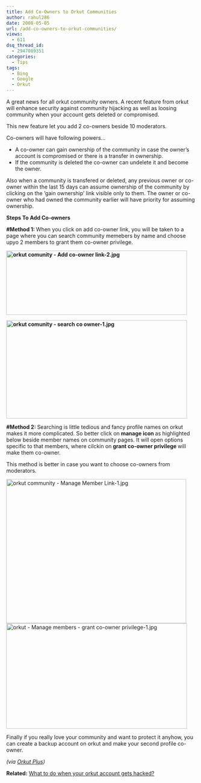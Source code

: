 ```yaml
---
title: Add Co-Owners to Orkut Communities
author: rahul286
date: 2008-05-05
url: /add-co-owners-to-orkut-communities/
views:
  - 611
dsq_thread_id:
  - 2947089351
categories:
  - Tips
tags:
  - Bing
  - Google
  - Orkut
---
```

A great news for all orkut community owners. A recent feature from orkut will enhance security against community hijacking as well as loosing community when your account gets deleted or compromised.

This new feature let you add 2 co-owners beside 10 moderators.

Co-owners will have following powers&#8230;

  * A co-owner can gain ownership of the community in case the owner&#8217;s account is compromised or there is a transfer in ownership.
  * If the community is deleted the co-owner can undelete it and become the owner.

Also when a community is transfered or deleted, any previous owner or co-owner within the last 15 days can assume ownership of the community by clicking on the &#8216;gain ownership&#8217; link visible only to them. The owner or co-owner who had owned the community earlier will have priority for assuming ownership.

**Steps To Add Co-owners**

**#Method 1: <span style="font-weight: normal">When you click on add co-owner link, you will be taken to a page where you can search community memebers by name and choose upyo 2 members to grant them co-owner privilege.</span>**

**<img class="wp-image-50382" src="http://cdn.devilsworkshop.org/files/2008/05/orkut-comunity-add-co-owner-link-2.jpg" alt="orkut comunity - Add co-owner link-2.jpg" width="480" height="171" />**

**<img src="http://cdn.devilsworkshop.org/files/2008/05/orkut-comunity-search-co-owner-1.jpg" alt="orkut comunity - search co owner-1.jpg" width="480" height="261" />**

**#Method 2: <span style="font-weight: normal">Searching is little tedious and fancy profile names on orkut makes it more complicated. So better click on</span> manage icon <span style="font-weight: normal">as highlighted below beside member names on community pages. It will open options specific to that members, where cilckin on</span> grant co-owner privilege <span style="font-weight: normal">will make them co-owner.</span>**

This method is better in case you want to choose co-owners from moderators.

<img src="http://cdn.devilsworkshop.org/files/2008/05/orkut-community-manage-member-link-1.jpg" alt="orkut community - Manage Member Link-1.jpg" width="478" height="383" />

<img src="http://cdn.devilsworkshop.org/files/2008/05/orkut-manage-members-grant-co-owner-privilege-1.jpg" alt="orkut - Manage members - grant co-owner privilege-1.jpg" width="480" height="280" />

Finally if you really love your community and want to protect it anyhow, you can create a backup account on orkut and make your second profile co-owner.

*(via <a href="http://www.orkutplus.net/2008/04/add-co-owners-to-your-orkut-community.html" onclick="_gaq.push(['_trackEvent', 'outbound-article', 'http://www.orkutplus.net/2008/04/add-co-owners-to-your-orkut-community.html', 'Orkut Plus']);" >Orkut Plus</a>)*

**Related:** [What to do when your orkut account gets hacked?][1]

 [1]: http://devilsworkshop.org/2008/03/14/gmail-orkut-google-account-hacked-forget-password-fails/
